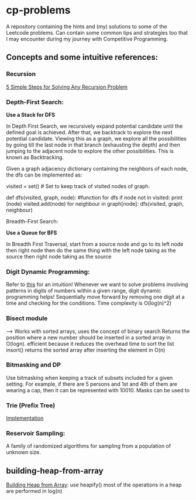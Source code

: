 # cp-problems

A repository containing the hints and (my) solutions to some of the Leetcode problems. Can contain some common tips and strategies too that I may encounter during my journey with Competitive Programming.


## Concepts and some intuitive references:

### Recursion

[5 Simple Steps for Solving Any Recursion Problem](https://www.youtube.com/watch?v=ngCos392W4w)

### Depth-First Search:

**Use a Stack for DFS**

In Depth First Search, we recursively expand potential candidate until the defined goal is achieved. After that, we backtrack to explore the next potential candidate. Viewing this as a graph, we explore all the possibilities by going till the last node in that branch (exhausting the depth) and then jumping to the adjacent node to explore the other possibilities. This is known as Backtracking.

Given a graph adjacency dictionary containing the neighbors of each node, the dfs can be implemented as:

visited = set() # Set to keep track of visited nodes of graph.


def dfs(visited, graph, node):  #function for dfs 
    if node not in visited:
        print (node)
        visited.add(node)
        for neighbour in graph[node]:
            dfs(visited, graph, neighbour)

Breadth-First Search:

**Use a Queue for BFS**

In Breadth First Traversal, start from a source node and go to its left node then right node then do the same thing with the left node taking as the source then right node taking as the source

### Digit Dynamic Programming:

Refer to [this](https://youtu.be/sCwokuCoQB8) for an intuition!
Whenever we want to solve problems involving patterns in digits of numbers within a given range, digit dynamic programming helps!
Sequentially move forward by removing one digit at a time and checking for the conditions. Time complexity is O(log(n)^2)

### Bisect module

--> Works with sorted arrays, uses the concept of binary search
Returns the position where a new number should be inserted in a sorted array in O(logn). efficient because it reduces the overhead time to sort the list
insort() returns the sorted array after inserting the element in O(n)

### Bitmasking and DP

Use bitmasking when keeping a track of subsets included for a given setting. For example, if there are 5 persons and 1st and 4th of them are wearing a cap, then it can be represented with 10010. Masks can be used to 

### Trie (Prefix Tree)
[Implementation](https://leetcode.com/problems/implement-trie-prefix-tree/)

### Reservoir Sampling:
A family of randomized algorithms for sampling from a population of unknown size.

## building-heap-from-array
[Building Heap from Array](https://www.geeksforgeeks.org/building-heap-from-array/):
use heapify()
most of the operations in a heap are performed in log(n)
